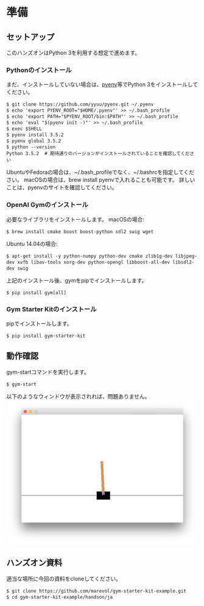 # 準備

## セットアップ

このハンズオンはPython 3を利用する想定で進めます。

### Pythonのインストール

まだ、インストールしていない場合は、[pyenv](https://github.com/yyuu/pyenv)等でPython 3をインストールしてください。

    $ git clone https://github.com/yyuu/pyenv.git ~/.pyenv
    $ echo 'export PYENV_ROOT="$HOME/.pyenv"' >> ~/.bash_profile
    $ echo 'export PATH="$PYENV_ROOT/bin:$PATH"' >> ~/.bash_profile
    $ echo 'eval "$(pyenv init -)"' >> ~/.bash_profile
    $ exec $SHELL
    $ pyenv install 3.5.2
    $ pyenv global 3.5.2
    $ python --version
    Python 3.5.2  # 期待通りのバージョンがインストールされていることを確認してください

UbuntuやFedoraの場合は、~/.bash\_profileでなく、~/.bashrcを指定してください。
macOSの場合は、brew install pyenvで入れることも可能です。
詳しいことは、pyenvのサイトを確認してください。

### OpenAI Gymのインストール

必要なライブラリをインストールします。
macOSの場合:

    $ brew install cmake boost boost-python sdl2 swig wget

Ubuntu 14.04の場合:

    $ apt-get install -y python-numpy python-dev cmake zlib1g-dev libjpeg-dev xvfb libav-tools xorg-dev python-opengl libboost-all-dev libsdl2-dev swig

上記のインストール後、gymをpipでインストールします。

    $ pip install gym[all]

### Gym Starter Kitのインストール

pipでインストールします。

    $ pip install gym-starter-kit

## 動作確認

gym-startコマンドを実行します。

    $ gym-start

以下のようなウィンドウが表示されれば、問題ありません。
![CartPole](./images/setup_cartpole_1.png)

## ハンズオン資料

適当な場所に今回の資料をcloneしてください。

    $ git clone https://github.com/marevol/gym-starter-kit-example.git
    $ cd gym-starter-kit-example/handson/ja

